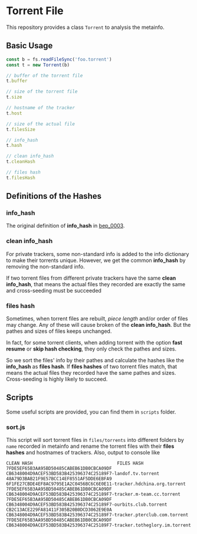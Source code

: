 # Torrent File

This repository provides a class `Torrent` to analysis the metainfo.

## Basic Usage

```javascript
const b = fs.readFileSync('foo.torrent')
const t = new Torrent(b)

// buffer of the torrent file
t.buffer

// size of the torrent file
t.size

// hostname of the tracker
t.host

// size of the actual file
t.filesSize

// info_hash
t.hash

// clean info_hash
t.cleanHash

// files hash
t.filesHash
```

## Definitions of the Hashes

### info_hash

The original definition of **info_hash** in [bep_0003](https://www.bittorrent.org/beps/bep_0003.html).

### clean info_hash

For private trackers, some non-standard info is added to the info dictionary to make their torrents unique.
However, we get the common **info_hash** by removing the non-standard info.  

If two torrent files from different private trackers have the same **clean info_hash**, that means the actual files
they recorded are exactly the same and cross-seeding must be succeeded

### files hash

Sometimes, when torrent files are rebuilt, *piece length* and/or order of files may change.
Any of these will cause broken of the **clean info_hash**. But the pathes and sizes of files keeps unchanged.  

In fact, for some torrent clients, when adding torrent with the option **fast resume** or **skip hash checking**,
they only check the pathes and sizes.

So we sort the files' info by their pathes and calculate the hashes like the **info_hash** as **files hash**.
If **files hashes** of two torrent files match, that means the actual files they recorded have the same pathes and sizes.
Cross-seeding is highly likely to succeed.

## Scripts

Some useful scripts are provided, you can find them in `scripts` folder.

### sort.js

This script will sort torrent files in `files/torrents` into different folders by `name` recorded in metainfo and
rename the torrent files with their **files hashes** and hostnames of trackers.
Also, output to console like

```text
CLEAN HASH                                FILES HASH
7FDE5EF65B3AA95BD50485CABEB61DB0CBCA09DF  CB6348004D9ACEF53BD583B425396374C25189F7-landof.tv.torrent
48A79D3BAB21F9E57BCC14EF8551AF5DDE6EBFA9  6F1FE27CBDE4EF8AC9795E1A2C0456BC6C6E0E11-tracker.hdchina.org.torrent
7FDE5EF65B3AA95BD50485CABEB61DB0CBCA09DF  CB6348004D9ACEF53BD583B425396374C25189F7-tracker.m-team.cc.torrent
7FDE5EF65B3AA95BD50485CABEB61DB0CBCA09DF  CB6348004D9ACEF53BD583B425396374C25189F7-ourbits.club.torrent
CB2C13ACE229FA81411F305B20B0DCD3062E9E0A  CB6348004D9ACEF53BD583B425396374C25189F7-tracker.pterclub.com.torrent
7FDE5EF65B3AA95BD50485CABEB61DB0CBCA09DF  CB6348004D9ACEF53BD583B425396374C25189F7-tracker.totheglory.im.torrent
```

